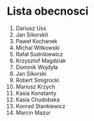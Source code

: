 # Lista obecnosci
1. Dariusz Uss
2. Jan Sikorskit
3. Paweł Kochanek
4. Michal Witkowski
5. Rafał Sudnikiewicz
6. Krzysztof Magdziak
7. Dominik Wojdyła
8. Jan Sikorski
9. Robert Smigrocki
10. Mariusz Krzych
11. Kasia Konstanty
12. Kasia Chudobska
13. Konrad Stankiewicz
14. Marcin Mazur


